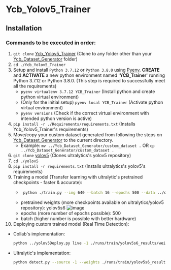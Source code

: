 # Ycb_Yolov5_Trainer
## Installation

### Commands to be executed in order:
1. ```git clone``` [Ycb_Yolov5_Trainer](https://github.com/VT-Collab/Ycb_Yolov5_Trainer.git) (Clone to any folder other than your [Ycb_Dataset_Generator](https://github.com/VT-Collab/Ycb_Dataset_Generator.git) folder)
2. ```cd ./Ycb_Yolov5_Trainer```
3. Setup and install ```Python 3.7.12``` or ```Python 3.8.0``` using [Pyenv](https://realpython.com/intro-to-pyenv/). **CREATE** and **ACTIVATE** a new python environment named '**YCB_Trainer**' running Python 3.7.12 or Python 3.8.0. (This step is required to successfully meet all the requirements)
    * ```pyenv virtualenv 3.7.12 YCB_Trainer``` (Install python and create python virtual environment)
    * (Only for the initial setup) ```pyenv local YCB_Trainer``` (Activate python virtual environment)
    * ```pyenv versions``` (Check if the correct virtual environment with intended python version is active) 
4. ```pip install -r ./Requirements/requirements.txt``` (Installs Ycb_Yolov5_Trainer's requirements)
5. Move/copy your custom dataset generated from following the steps on [Ycb_Dataset_Generator](https://github.com/VT-Collab/Ycb_Dataset_Generator.git) to the current directory.
    * Example: ```mv ../Ycb_Dataset_Generator/custom_dataset .``` OR ```cp ../Ycb_Dataset_Generator/custom_dataset .```
6. ```git clone``` [yolov5](https://github.com/ultralytics/yolov5) (Clones ultralytics's yolov5 repository)
7. ```cd ./yolov5```
8. ```pip install -r requirements.txt``` (Installs ultralytics's yolov5's requirements)
9. Training a model (Transfer learning with ultralytic's pretrained checkpoints - faster & accurate):
   * ```bash
      python ./train.py --img 640 --batch 16 --epochs 500 --data ../custom_dataset/data.yaml --cfg ./models/custom_yolov5s6.yaml --weights 'yolov5s6.pt' --name yolov5s6_results --cache
      ```
    * pretrained weights (more checkpoints available on ultralytics/yolov5 repository): yolov5s6
    ![image](https://user-images.githubusercontent.com/68425706/184452400-b5e9ce22-0f4f-48c5-bbd5-b7164f6ac87c.png)
    * epochs (more number of epochs possible): 500
    * batch (higher number is possible with better hardware)
10. Deploying custom trained model (Real Time Detection):
   * Collab's implementation:
     ```bash
     python ../yolov5Deploy.py live -1 ./runs/train/yolov5s6_results/weights/best.pt --mode 1
     ```
   * Ultralytic's implementation:
     ```bash
     python detect.py --source -1 --weights ./runs/train/yolov5s6_results/weights/best.pt
     ```
